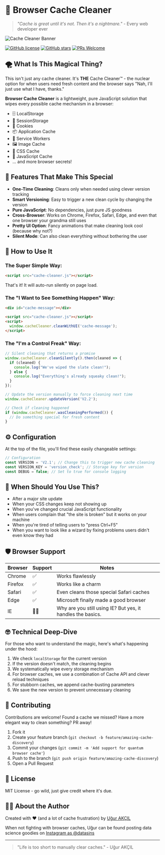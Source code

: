 # 🧹 Browser Cache Cleaner

> *"Cache is great until it's not. Then it's a nightmare."* - Every web developer ever

![Cache Cleaner Banner](https://ugurakcil.github.io/cache-cleaner/banner.png)

[![GitHub license](https://img.shields.io/github/license/ugurakcil/cache-cleaner)](https://github.com/ugurakcil/cache-cleaner/blob/main/LICENSE)
[![GitHub stars](https://img.shields.io/github/stars/ugurakcil/cache-cleaner)](https://github.com/ugurakcil/cache-cleaner/stargazers)
[![PRs Welcome](https://img.shields.io/badge/PRs-welcome-brightgreen.svg)](https://github.com/ugurakcil/cache-cleaner/pulls)

## 🌪️ What Is This Magical Thing?

This isn't just any cache cleaner. It's **THE** Cache Cleaner™ - the nuclear option for when users need fresh content and the browser says "Nah, I'll just use what I have, thanks."

**Browser Cache Cleaner** is a lightweight, pure JavaScript solution that wipes every possible cache mechanism in a browser:

- 🗄️ LocalStorage
- 🔄 SessionStorage
- 🍪 Cookies
- 📦 Application Cache
- 👷 Service Workers
- 🖼️ Image Cache
- 🎨 CSS Cache
- 🧠 JavaScript Cache
- ... and more browser secrets!

## 🚀 Features That Make This Special

- **One-Time Cleaning**: Cleans only when needed using clever version tracking
- **Smart Versioning**: Easy to trigger a new clean cycle by changing the version
- **Pure JavaScript**: No dependencies, just pure JS goodness
- **Cross-Browser**: Works on Chrome, Firefox, Safari, Edge, and even that one browser your grandma still uses
- **Pretty UI Option**: Fancy animations that make cleaning look cool (because why not?)
- **Silent Mode**: Can also clean everything without bothering the user

## 🔧 How to Use It

### The Super Simple Way:

```html
<script src="cache-cleaner.js"></script>
```

That's it! It will auto-run silently on page load.

### The "I Want to See Something Happen" Way:

```html
<div id="cache-message"></div>

<script src="cache-cleaner.js"></script>
<script>
  window.cacheCleaner.cleanWithUI('cache-message');
</script>
```

### The "I'm a Control Freak" Way:

```javascript
// Silent cleaning that returns a promise
window.cacheCleaner.cleanSilently().then(cleaned => {
  if (cleaned) {
    console.log("We've wiped the slate clean!");
  } else {
    console.log("Everything's already squeaky clean!");
  }
});

// Update the version manually to force cleaning next time
window.cacheCleaner.updateVersion('V2.2');

// Check if cleaning happened
if (window.cacheCleaner.wasCleaningPerformed()) {
  // Do something special for fresh content
}
```

## ⚙️ Configuration

At the top of the file, you'll find these easily changeable settings:

```javascript
// Configuration
const VERSION = 'V2.1'; // Change this to trigger new cache cleaning
const VERSION_KEY = 'version_check'; // Storage key for version
const DEBUG = false; // Set to true for console logging
```

## 🤔 When Should You Use This?

- After a major site update
- When your CSS changes keep not showing up
- When you've changed crucial JavaScript functionality
- When users complain that "the site is broken" but it works on your machine
- When you're tired of telling users to "press Ctrl+F5"
- When you want to look like a wizard by fixing problems users didn't even know they had

## 🛡️ Browser Support

| Browser | Support | Notes |
|---------|---------|-------|
| Chrome  | ✅ | Works flawlessly |
| Firefox | ✅ | Works like a charm |
| Safari  | ✅ | Even cleans those special Safari caches |
| Edge    | ✅ | Microsoft finally made a good browser |
| IE      | 🤷‍♂️ | Why are you still using IE? But yes, it handles the basics. |

## 🤓 Technical Deep-Dive

For those who want to understand the magic, here's what's happening under the hood:

1. We check `localStorage` for the current version
2. If the version doesn't match, the cleaning begins
3. We systematically wipe every storage mechanism
4. For browser caches, we use a combination of Cache API and clever reload techniques
5. For stubborn caches, we append cache-busting parameters
6. We save the new version to prevent unnecessary cleaning

## 🙏 Contributing

Contributions are welcome! Found a cache we missed? Have a more elegant way to clean something? PR away!

1. Fork it
2. Create your feature branch (`git checkout -b feature/amazing-cache-discovery`)
3. Commit your changes (`git commit -m 'Add support for quantum browser cache'`)
4. Push to the branch (`git push origin feature/amazing-cache-discovery`)
5. Open a Pull Request

## 📜 License

MIT License - go wild, just give credit where it's due.

## 🧙‍♂️ About the Author

Created with ❤️ (and a lot of cache frustration) by [Uğur AKÇIL](https://github.com/ugurakcil)

When not fighting with browser caches, Uğur can be found posting data science goodies on [Instagram as @datasins](https://instagram.com/datasins)

---

> "Life is too short to manually clear caches." - Uğur AKÇIL
